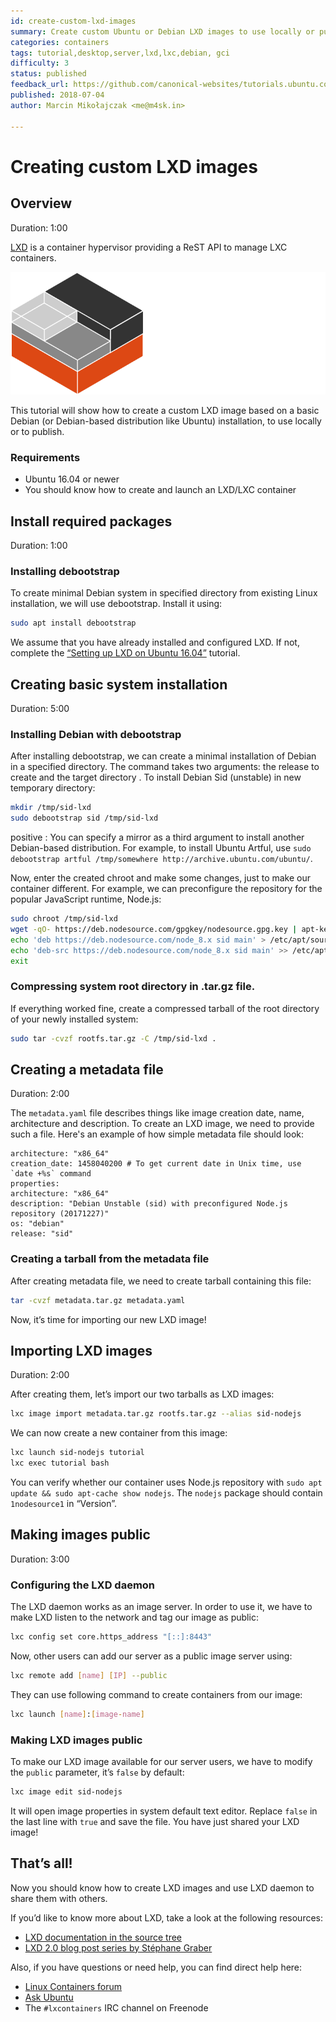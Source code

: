 ```yaml
---
id: create-custom-lxd-images
summary: Create custom Ubuntu or Debian LXD images to use locally or publish
categories: containers
tags: tutorial,desktop,server,lxd,lxc,debian, gci
difficulty: 3
status: published
feedback_url: https://github.com/canonical-websites/tutorials.ubuntu.com/issues
published: 2018-07-04
author: Marcin Mikołajczak <me@m4sk.in>

---
```


# Creating custom LXD images

## Overview
Duration: 1:00

[LXD](https://linuxcontainers.org/lxd) is a container hypervisor providing a ReST API to manage LXC containers.

![logo](images/containers.png)

This tutorial will show how to create a custom LXD image based on a basic Debian (or Debian-based distribution like Ubuntu) installation, to use locally or to publish.

### Requirements

  - Ubuntu 16.04 or newer
  - You should know how to create and launch an LXD/LXC container

## Install required packages
Duration: 1:00

### Installing debootstrap

To create minimal Debian system in specified directory from existing Linux installation, we will use debootstrap. Install it using:

```bash
sudo apt install debootstrap
```

We assume that you have already installed and configured LXD. If not, complete the [“Setting up LXD on Ubuntu 16.04”](/tutorial/tutorial-setting-up-lxd-1604) tutorial.

## Creating basic system installation
Duration: 5:00

### Installing Debian with debootstrap

After installing debootstrap, we can create a minimal installation of Debian in a specified directory. The command takes two arguments: the release to create and the target directory . To install Debian Sid (unstable) in new temporary directory:

```bash
mkdir /tmp/sid-lxd
sudo debootstrap sid /tmp/sid-lxd
```

positive
: You can specify a mirror as a third argument to install another Debian-based distribution. For example, to install Ubuntu Artful, use `sudo debootstrap artful /tmp/somewhere http://archive.ubuntu.com/ubuntu/`.

Now, enter the created chroot and make some changes, just to make our container different. For example, we can preconfigure the repository for the popular JavaScript runtime, Node.js:

```bash
sudo chroot /tmp/sid-lxd
wget -qO- https://deb.nodesource.com/gpgkey/nodesource.gpg.key | apt-key add -
echo 'deb https://deb.nodesource.com/node_8.x sid main' > /etc/apt/sources.list.d/nodesource.list
echo 'deb-src https://deb.nodesource.com/node_8.x sid main' >> /etc/apt/sources.list.d/nodesource.list
exit
```

### Compressing system root directory in .tar.gz file.

If everything worked fine, create a compressed tarball of the root directory of your newly installed system:

```bash
sudo tar -cvzf rootfs.tar.gz -C /tmp/sid-lxd .
```

## Creating a metadata file
Duration: 2:00

The `metadata.yaml` file describes things like image creation date, name, architecture and description. To create an LXD image, we need to provide such a file. Here's an example of how simple metadata file should look:

```
architecture: "x86_64"
creation_date: 1458040200 # To get current date in Unix time, use `date +%s` command
properties:
architecture: "x86_64"
description: "Debian Unstable (sid) with preconfigured Node.js repository (20171227)"
os: "debian"
release: "sid"
```

### Creating a tarball from the metadata file

After creating metadata file, we need to create tarball containing this file:

```bash
tar -cvzf metadata.tar.gz metadata.yaml
```

Now, it’s time for importing our new LXD image!

## Importing LXD images
Duration: 2:00

After creating them, let’s import our two tarballs as LXD images:

```bash
lxc image import metadata.tar.gz rootfs.tar.gz --alias sid-nodejs
```

We can now create a new container from this image:

```bash
lxc launch sid-nodejs tutorial
lxc exec tutorial bash
```

You can verify whether our container uses Node.js repository with `sudo apt update && sudo apt-cache show nodejs`. The `nodejs` package should contain `1nodesource1` in “Version”.


## Making images public
Duration: 3:00

### Configuring the LXD daemon

The LXD daemon works as an image server. In order to use it, we have to make LXD listen to the network and tag our image as public:

```bash
lxc config set core.https_address "[::]:8443"
```

Now, other users can add our server as a public image server using:

```bash
lxc remote add [name] [IP] --public
```

They can use following command to create containers from our image:

```bash
lxc launch [name]:[image-name]
```

### Making LXD images public

To make our LXD image available for our server users, we have to modify the `public` parameter, it’s `false` by default:

```bash
lxc image edit sid-nodejs
```

It will open image properties in system default text editor. Replace `false` in the last line with `true` and save the file. You have just shared your LXD image!

## That’s all!

Now you should know how to create LXD images and use LXD daemon to share them with others.

If you’d like to know more about LXD, take a look at the following resources:

* [LXD documentation in the source tree](https://github.com/lxc/lxd)
* [LXD 2.0 blog post series by Stéphane Graber](https://stgraber.org/2016/03/11/lxd-2-0-blog-post-series-012/)

Also, if you have questions or need help, you can find direct help here:

* [Linux Containers forum](https://discuss.linuxcontainers.org/)
* [Ask Ubuntu](https://askubuntu.com/)
* The `#lxcontainers` IRC channel on Freenode
